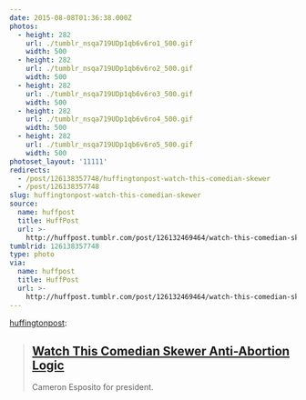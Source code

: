 ```yaml
---
date: 2015-08-08T01:36:38.000Z
photos:
  - height: 282
    url: ./tumblr_nsqa719UDp1qb6v6ro1_500.gif
    width: 500
  - height: 282
    url: ./tumblr_nsqa719UDp1qb6v6ro2_500.gif
    width: 500
  - height: 282
    url: ./tumblr_nsqa719UDp1qb6v6ro3_500.gif
    width: 500
  - height: 282
    url: ./tumblr_nsqa719UDp1qb6v6ro4_500.gif
    width: 500
  - height: 282
    url: ./tumblr_nsqa719UDp1qb6v6ro5_500.gif
    width: 500
photoset_layout: '11111'
redirects:
  - /post/126138357748/huffingtonpost-watch-this-comedian-skewer
  - /post/126138357748
slug: huffingtonpost-watch-this-comedian-skewer
source:
  name: huffpost
  title: HuffPost
  url: >-
    http://huffpost.tumblr.com/post/126132469464/watch-this-comedian-skewer-anti-abortion
tumblrid: 126138357748
type: photo
via:
  name: huffpost
  title: HuffPost
  url: >-
    http://huffpost.tumblr.com/post/126132469464/watch-this-comedian-skewer-anti-abortion
---
```

<p><a href="http://huffingtonpost.tumblr.com/post/126132469464/watch-this-comedian-skewer-anti-abortion" class="tumblr_blog">huffingtonpost</a>:</p>

<blockquote><h2><b><a href="http://huff.to/1MSEwza">Watch This Comedian Skewer Anti-Abortion Logic</a></b></h2>Cameron Esposito for president.</blockquote>
